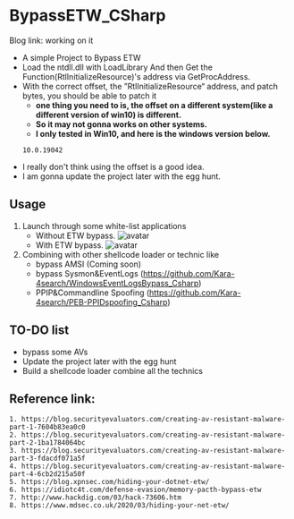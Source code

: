 # BypassETW_CSharp

Blog link: working on it 

- A simple Project to Bypass ETW
- Load the ntdll.dll with LoadLibrary And then Get the Function(RtlInitializeResource)'s address via GetProcAddress.
- With the correct offset, the ”RtlInitializeResource“ address, and patch bytes, you should be able to patch it
	- **one thing you need to is, the offset on a different system(like a different version of win10) is different.**
	- **So it may not gonna works on other systems.**
	- **I only tested in Win10, and here is the windows version below.**
	```
	10.0.19042
	```
- I really don't think using the offset is a good idea.
- I am gonna update the project later with the egg hunt.


## Usage
1. Launch through some white-list applications
	* Without ETW bypass.
	![avatar](https://raw.githubusercontent.com/Kara-4search/tempPic/main/Without_BypassETW.png)
	* With ETW bypass.
	![avatar](https://raw.githubusercontent.com/Kara-4search/tempPic/main/With_BypassETW.png)
2. Combining with other shellcode loader or technic like
	* bypass AMSI (Coming soon)
	* bypass Sysmon&EventLogs (https://github.com/Kara-4search/WindowsEventLogsBypass_Csharp)
	* PPIP&Commandline Spoofing (https://github.com/Kara-4search/PEB-PPIDspoofing_Csharp)


	
## TO-DO list
- bypass some AVs
- Update the project later with the egg hunt
- Build a shellcode loader combine all the technics
	
## Reference link:
	1. https://blog.securityevaluators.com/creating-av-resistant-malware-part-1-7604b83ea0c0
	2. https://blog.securityevaluators.com/creating-av-resistant-malware-part-2-1ba1784064bc
	3. https://blog.securityevaluators.com/creating-av-resistant-malware-part-3-fdacdf071a5f
	4. https://blog.securityevaluators.com/creating-av-resistant-malware-part-4-6cb2d215a50f
	5. https://blog.xpnsec.com/hiding-your-dotnet-etw/
	6. https://idiotc4t.com/defense-evasion/memory-pacth-bypass-etw
	7. http://www.hackdig.com/03/hack-73606.htm
	8. https://www.mdsec.co.uk/2020/03/hiding-your-net-etw/